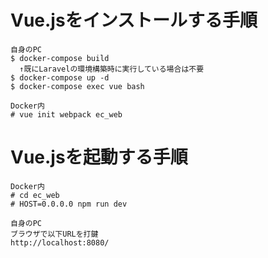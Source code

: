 # Vue.jsをインストールする手順
```
自身のPC
$ docker-compose build
  ↑既にLaravelの環境構築時に実行している場合は不要
$ docker-compose up -d
$ docker-compose exec vue bash

Docker内
# vue init webpack ec_web
```

# Vue.jsを起動する手順
```
Docker内
# cd ec_web
# HOST=0.0.0.0 npm run dev

自身のPC
ブラウザで以下URLを打鍵
http://localhost:8080/
```
